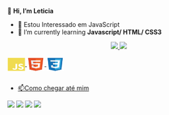  👋 **Hi, I’m Leticia**

* 👀 Estou Interessado  em JavaScript
* 🌱 I’m currently learning **Javascript/ HTML/ CSS3**

<div align="center">
  <a href="https://github.com/marialeticias">
  <img width="42%" src="https://github-readme-stats.vercel.app/api?username=marialeticias&show_icons=true&theme=dark&include_all_commits=true&count_private=true"/>
  <img width="50%" src="https://github-readme-stats.vercel.app/api/top-langs/?username=marialeticias&layout=compact&langs_count=7&theme=dark"/>
</div> 
 
 <div style="display: inline_block"><br>
  <img align="center" alt="maria-Js" height="30" width="40" src="https://raw.githubusercontent.com/devicons/devicon/master/icons/javascript/javascript-plain.svg">
  <img align="center" alt="maria-HTML" height="30" width="40" src="https://raw.githubusercontent.com/devicons/devicon/master/icons/html5/html5-original.svg">
  <img align="center" alt="maria-CSS" height="30" width="40" src="https://raw.githubusercontent.com/devicons/devicon/master/icons/css3/css3-original.svg">
 <div/>
 
 ##
 
 * 📫Como chegar até mim
 
</div>
 <a href="https://discord.com/channels/@me" target="_blank"><img src="https://img.shields.io/badge/Discord-7289DA?style=for-the-badge&logo=discord&logoColor=white" target="_blank"></a> 
  <a href = "mailto:mdpayne33@gmail.com"><img src="https://img.shields.io/badge/-Gmail-%23333?style=for-the-badge&logo=gmail&logoColor=white" target="_blank"></a>
  <a href="https://www.linkedin.com/in/maria-leticia-santos-pequeno-5b653b1ab/" target="_blank"><img src="https://img.shields.io/badge/-LinkedIn-%230077B5?style=for-the-badge&logo=linkedin&logoColor=white" target="_blank"></a> 
  <a href="https://web.whatsapp.com/" target="_blank"><img src="https://img.shields.io/badge/WhatsApp-25D366?style=for-the-badge&logo=whatsapp&logoColor=white" target="_blank"></a>
 
 </div>
